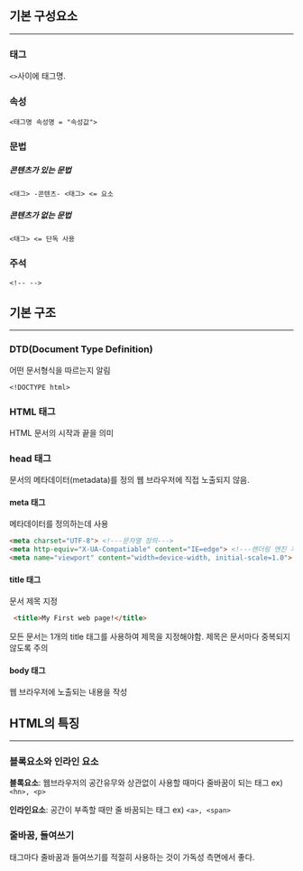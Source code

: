 ## 기본 구성요소
---
### 태그
`<>`사이에 태그명.
### 속성
`<태그명 속성명 = "속성값">`
### 문법
##### 콘텐츠가 있는 문법
`<태그> -콘텐츠- <태그> <= 요소`
##### 콘텐츠가 없는 문법
`<태그> <= 단독 사용`
### 주석
```
<!-- -->
```
## 기본 구조
---
### DTD(Document Type Definition)
어떤 문서형식을 따르는지 알림
```
<!DOCTYPE html>
```
### HTML 태그
HTML 문서의 시작과 끝을 의미
### head 태그
문서의 메타데이터(metadata)를 정의
웹 브라우저에 직접 노출되지 않음.
#### meta 태그
메타데이터를 정의하는데 사용
``` html
<meta charset="UTF-8"> <!---문자열 정의--->
<meta http-equiv="X-UA-Compatiable" content="IE=edge"> <!---렌더링 엔진 지정--->
<meta name="viewport" content="width=device-width, initial-scale=1.0"> <!---화면 너비를 맞추기 위함--->
```
#### title 태그
문서 제목 지정
``` html
 <title>My First web page!</title>
```
모든 문서는 1개의 title 태그를 사용하여 제목을 지정해야함.
제목은 문서마다 중복되지 않도록 주의

#### body 태그
웹 브라우저에 노출되는 내용을 작성

## HTML의 특징
---
### 블록요소와 인라인 요소
**블록요소**: 웹브라우저의 공간유무와 상관없이 사용할 때마다 줄바꿈이 되는 태그
ex)``` <hn>, <p> ```

**인라인요소**: 공간이 부족할 때만 줄 바꿈되는 태그
ex) ``` <a>, <span> ```
### 줄바꿈, 들여쓰기
태그마다 줄바꿈과 들여쓰기를 적절히 사용하는 것이 가독성 측면에서 좋다.